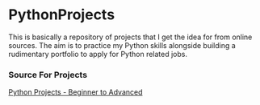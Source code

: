 # PythonProjects
This is basically a repository of projects that I get the idea for from online sources. The aim is to practice my Python skills alongside building a rudimentary portfolio to apply for Python related jobs.

### Source For Projects
[Python Projects - Beginner to Advanced](https://www.geeksforgeeks.org/python-projects-beginner-to-advanced/)
